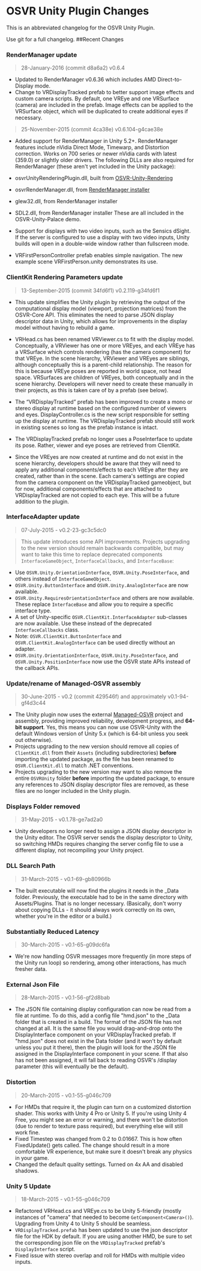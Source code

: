 # OSVR Unity Plugin Changes

This is an abbreviated changelog for the OSVR Unity Plugin.

Use git for a full changelog.
##Recent Changes
### RenderManager update
> 28-January-2016 (commit d8a6a2) v0.6.4

- Updated to RenderManager v0.6.36 which includes AMD Direct-to-Display mode. 
- Change to VRDisplayTracked prefab to better support image effects and custom camera scripts. By default, one VREye and one VRSurface (camera) are included in the prefab. Image effects can be applied to the VRSurface object, which will be duplicated to create additional eyes if necessary.

> 25-November-2015 (commit 4ca38e) v0.6.104-g4cae38e

- Added support for RenderManager in Unity 5.2+. RenderManager features include nVidia Direct Mode, Timewarp, and Distortion correction. Works on 700 series or newer nVidia cards with latest (359.0) or slightly older drivers. The following DLLs are also required for RenderManager (these aren't yet included in the Unity package):
 - osvrUnityRenderingPlugin.dll, built from [OSVR-Unity-Rendering](https://github.com/OSVR/OSVR-Unity-Rendering)
 - osvrRenderManager.dll, from [RenderManager installer](http://resource.osvr.com/public_download/RenderManager/osvrRenderManager_0_6_23_unsigned.msi)
 - glew32.dll, from RenderManager installer
 - SDL2.dll, from RenderManager installer
 These are all included in the OSVR-Unity-Palace demo.
 
 - Support for displays with two video inputs, such as the Sensics dSight. If the server is configured to use a display with two video inputs, Unity builds will open in a double-wide window rather than fullscreen mode.
 
 - VRFirstPersonController prefab enables simple navigation. The new example scene VRFirstPerson.unity demonstrates its use.
 

### ClientKit Rendering Parameters update
> 13-September-2015 (commit 34fd6f1) v0.2.119-g34fd6f1

- This update simplifies the Unity plugin by retrieving the output of the computational display model (viewport, projection matrices) from the OSVR-Core API. This eliminates the need to parse JSON display descriptor data in Unity, which allows for improvements in the display model without having to rebuild a game. 

- VRHead.cs has been renamed VRViewer.cs to fit with the display model. Conceptually, a VRViewer has one or more VREyes, and each VREye has a VRSurface which controls rendering (has the camera component) for that VREye. In the scene hierarchy, VRViewer and VREyes are siblings, although conceptually this is a parent-child relationship. The reason for this is because VREye poses are reported in world space, not head space. VRSurfaces are children of VREyes, both conceptually and in the scene hierarchy. Developers will never need to create these manually in their projects, as this is taken care of by a prefab (see below).

- The “VRDisplayTracked” prefab has been improved to create a mono or stereo display at runtime based on the configured number of viewers and eyes. DisplayController.cs is the new script responsible for setting up the display at runtime. The VRDisplayTracked prefab should still work in existing scenes so long as the prefab instance is intact.

- The VRDisplayTracked prefab no longer uses a PoseInterface to update its pose. Rather, viewer and eye poses are retrieved from ClientKit.

- Since the VREyes are now created at runtime and do not exist in the scene hierarchy, developers should be aware that they will need to apply any additional components/effects to each VREye after they are created, rather than in the scene. Each camera's settings are copied from the camera component on the VRDisplayTracked gameobject, but for now, additional components/effects that are attached to VRDisplayTracked are not copied to each eye. This will be a future addition to the plugin.

### InterfaceAdapter update
> 07-July-2015 - v0.2-23-gc3c5dc0

> This update introduces some API improvements. Projects upgrading to the new version should remain backwards compatible, but may want to take this time to replace deprecated components `InterfaceGameObject`, `InterfaceCallbacks`, and `InterfaceBase`:

- Use `OSVR.Unity.OrientationInterface`, `OSVR.Unity.PoseInterface`, and others instead of `InterfaceGameObject`.
- `OSVR.Unity.ButtonInterface` and `OSVR.Unity.AnalogInterface` are now available.
- `OSVR.Unity.RequiresOrientationInterface` and others are now available. These replace `InterfaceBase` and allow you to require a specific interface type.
- A set of Unity-specific `OSVR.ClientKit.InterfaceAdapter` sub-classes are now available. Use these instead of the deprecated `InterfaceCallbacks` class.
 - Note: `OSVR.ClientKit.ButtonInterface` and `OSVR.ClientKit.AnalogInterface` can be used directly without an adapter.
- `OSVR.Unity.OrientationInterface`, `OSVR.Unity.PoseInterface`, and `OSVR.Unity.PositionInterface` now use the OSVR state APIs instead of the callback APIs.

### Update/rename of Managed-OSVR assembly
> 30-June-2015 - v0.2 (commit 429546f) and approximately v0.1-94-gf4d3c44

- The Unity plugin now uses the external [Managed-OSVR][] project and assembly, providing improved reliability, development progress, and **64-bit support**. Yes, this means you can now use OSVR-Unity with the default Windows version of Unity 5.x (which is 64-bit unless you seek out otherwise).
- Projects upgrading to the new version should remove all copies of `ClientKit.dll` from their `Assets` (including subdirectories) **before** importing the updated package, as the file has been renamed to `OSVR.ClientKit.dll` to match .NET conventions.
- Projects upgrading to the new version may want to also remove the entire `OSVRUnity` folder **before** importing the updated package, to ensure any references to JSON display descriptor files are removed, as these files are no longer included in the Unity plugin.

[Managed-OSVR]: https://github.com/OSVR/Managed-OSVR/

### Displays Folder removed
> 31-May-2015 - v0.1.78-ge7ad2a0

- Unity developers no longer need to assign a JSON display descriptor in the Unity editor. The OSVR server sends the display descriptor to Unity, so switching HMDs requires changing the server config file to use a different display, not recompiling your Unity project. 

### DLL Search Path
> 31-March-2015 - v0.1-69-gb80966b

- The built executable will now find the plugins it needs in the _Data folder. Previously, the executable had to be in the same directory with Assets/Plugins. That is no longer necessary.  (Basically, don't worry about copying DLLs - it should always work correctly on its own, whether you're in the editor or a build.)

### Substantially Reduced Latency
> 30-March-2015 - v0.1-65-g09dc6fa

- We're now handling OSVR messages more frequently (in more steps of the Unity run loop) so rendering, among other interactions, has much fresher data.

### External Json File
> 28-March-2015 - v0.1-56-gf2d8bab

- The JSON file containing display configuration can now be read from a file at runtime. To do this, add a config file "hmd.json" to the _Data folder that is created in a build. The format of the JSON file has not changed at all. It is the same file you would drag-and-drop onto the DisplayInterface component on your VRDisplayTracked prefab. If "hmd.json" does not exist in the Data folder (and it won't by default unless you put it there), then the plugin will look for the JSON file assigned in the DisplayInterface component in your scene. If that also has not been assigned, it will fall back to reading OSVR's /display parameter (this will eventually be the default).

### Distortion
> 20-March-2015 - v0.1-55-g046c709

- For HMDs that require it, the plugin can turn on a customized distortion shader. This works with Unity 4 Pro or Unity 5. If you're using Unity 4 Free, you might see an error or warning, and there won't be distortion (due to render to texture pass required), but everything else will still work fine.
- Fixed Timestep was changed from 0.2 to 0.01667. This is how often FixedUpdate() gets called. The change should result in a more comfortable VR experience, but make sure it doesn't break any physics in your game.
- Changed the default quality settings. Turned on 4x AA and disabled shadows.

### Unity 5 Update
> 18-March-2015 - v0.1-55-g046c709

- Refactored VRHead.cs and VREye.cs to be Unity 5-friendly (mostly instances of "camera" that needed to become `GetComponent<Camera>()`). Upgrading from Unity 4 to Unity 5 should be seamless.
- `VRDisplayTracked.prefab` has been updated to use the json descriptor file for the HDK by default. If you are using another HMD, be sure to set the corresponding json file on the `VRDisplayTracked` prefab's `DisplayInterface` script. 
- Fixed issue with stereo overlap and roll for HMDs with multiple video inputs.
